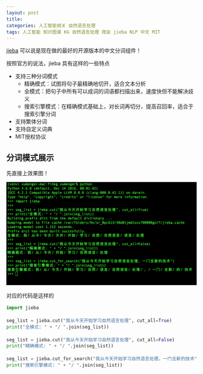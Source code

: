 ```yaml
---
layout: post
title: 
categories: 人工智能相关 自然语言处理 
tags: 人工智能 知识图谱 KG 自然语言处理 爬虫 jieba NLP 中文 MIT 
---
```


[jieba](https://github.com/fxsjy/jieba) 可以说是现在做的最好的开源版本的中文分词组件！

按照官方的说法，jieba 具有这样的一些特点

* 支持三种分词模式
	* 精确模式：试图将句子最精确地切开，适合文本分析
	* 全模式：把句子中所有可以成词的词语都扫描出来，速度快但不能解决歧义
	* 搜索引擎模式：在精确模式基础上，对长词再切分，提高召回率，适合于搜索引擎分词
* 支持繁体分词
* 支持自定义词典
* MIT授权协议

## 分词模式展示

先直接上效果图！

![](../media/image/2018-08-27/01.png)

对应的代码是这样的

```python
import jieba

seg_list = jieba.cut("我从今天开始学习自然语言处理", cut_all=True)
print("全模式: " + "/ ".join(seg_list))

seg_list = jieba.cut("我从今天开始学习自然语言处理", cut_all=False)
print("精确模式: " + "/ ".join(seg_list))

seg_list = jieba.cut_for_search("我从今天开始学习自然语言处理，一门全新的技术")
print("搜索引擎模式: " + "/ ".join(seg_list))
```

